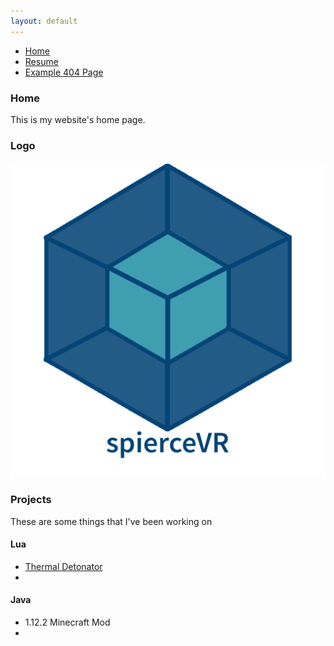 ```yaml
---
layout: default
---
```

* [Home](./index.md)
* [Resume](./resume.pdf)
* [Example 404 Page](./another-page.html)

### Home
  This is my website's home page.

### Logo

![Octocat](https://github.com/spierceVR/spierceVR.github.io/blob/master/_images/logo.png?raw=true)





### Projects
These are some things that I've been working on

#### Lua
* [Thermal Detonator](https://github.com/spierceVR/thermal-detonator-addon)
*

#### Java
* 1.12.2 Minecraft Mod
*
